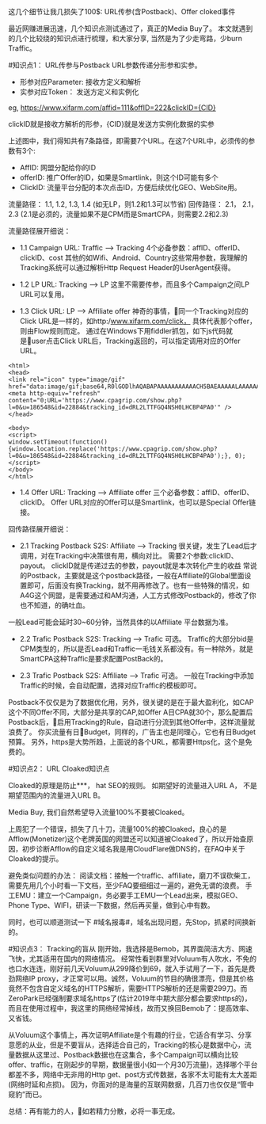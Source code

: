 这几个细节让我几损失了100$: URL传参(含Postback)、Offer cloked事件

最近网赚进展迅速，几个知识点测试通过了，真正的Media Buy了。 
本文就遇到的几个比较绕的知识点进行梳理，和大家分享, 当然是为了少走弯路，少burn Traffic。

#知识点1： URL传参与Postback
URL参数传递分形参和实参。

* 形参对应Parameter: 接收方定义和解析
* 实参对应Token： 发送方定义和实例化
  
eg, https://www.xifarm.com/affid=111&offID=222&clickID={CID}

clickID就是接收方解析的形参，{CID}就是发送方实例化数据的实参


上述图中，我们得知共有7条路径，即需要7个URL。在这7个URL中，必须传的参数有3个:
* AffID: 网盟分配给你的ID
* offerID: 推广Offer的ID，如果是Smartlink，则这个ID可能有多个
* ClickID: 流量平台分配的本次点击ID，方便后续优化GEO、WebSite用。

流量路径： 1.1, 1.2, 1.3, 1.4 (如无LP，则1.2和1.3可以节省)
回传路径： 2.1， 2.1， 2.3 (2.1是必须的，流量如果不是CPM而是SmartCPA，则需要2.2和2.3)


流量路径展开细说：
- 1.1 Campaign URL:  Traffic --> Tracking 
4个必备参数：affID、offerID、clickID、cost
其他的如Wifi、Android、Country这些常用参数，我理解的Tracking系统可以通过解析Http Request Header的UserAgent获得。

- 1.2 LP URL: Tracking --> LP
  这里不需要传参，而且多个Campaign之间LP URL可以复用。
- 1.3 Click URL: LP --> Affiliate offer
  神奇的事情，同一个Tracking对应的Click URL是一样的，如http:/www.xifarm.com/click， 具体代表那个offer，则由Flow规则而定。 通过在Windows下用fiddler抓包，如下js代码就是user点击Click URL后，Tracking返回的，可以指定调用对应的Offer URL。

```
<html>
<head>
<link rel="icon" type="image/gif" href="data:image/gif;base64,R0lGODlhAQABAPAAAAAAAAAAACH5BAEAAAAALAAAAAABAAEAAAICRAEAOw=="/>
<meta http-equiv="refresh" content="0;URL='https://www.cpagrip.com/show.php?l=0&u=186548&id=22884&tracking_id=dRL2LTTFGQ4NSH0LHCBP4PA0'" />
</head>

<body>
<script>
window.setTimeout(function(){window.location.replace('https://www.cpagrip.com/show.php?l=0&u=186548&id=22884&tracking_id=dRL2LTTFGQ4NSH0LHCBP4PA0');}, 0);</script>
</body>
</html>
```
- 1.4 Offer URL: Tracking --> Affiliate offer
  三个必备参数：affID、offerID、clickID。
  Offer URL对应的Offer可以是Smartlink，也可以是Special Offer链接。 


回传路径展开细说：
- 2.1 Tracking Postback S2S:  Affiliate --> Tracking
很关键，发生了Lead后才调用，对在Tracking中决策很有用，横向对比。
需要2个参数:clickID、payout。
clickID就是传递过去的参数，payout就是本次转化产生的收益
常说的Postback，主要就是这个postback路径，一般在Affiliate的Global里面设置即可，后面没有换Tracking，就不用再修改了。也有一些特殊的情况，如A4G这个网盟，是需要通过和AM沟通，人工方式修改Postback的，修改了你也不知道，的确吐血。

一般Lead可能会延时30~60分钟，当然具体的以Affiliate 平台数据为准。

- 2.2 Trafic Postback S2S: Tracking --> Trafic
可选。
Traffic的大部分bid是CPM类型的，所以是否Lead和Traffic一毛钱关系都没有。有一种除外，就是SmartCPA这种Traffic是要求配置PostBack的。

- 2.3 Trafic Postback S2S: Affiliate --> Trafic
可选。
一般在Tracking中添加Traffic的时候，会自动配置，选择对应Traffic的模板即可。

Postback不仅仅是为了数据优化用，另外，很关键的是在于最大盈利化，如CAP这个不同Offer不同，大部分是共享的CAP,如Offer A日CPA就30个，那么配置后Postback后，启用Tracking的Rule，自动进行分流到其他Offer中，这样流量就浪费了。
你买流量有日Budget，同样的，广告主也是同理心，它也有日Budget预算。
另外，https是大势所趋，上面说的各个URL，都需要Https化，这个是免费的。

#知识点2： URL Cloaked知识点

Cloaked的原理是防止***， hat SEO的规则。
如期望好的流量进入URL A， 不是期望范围内的流量进入URL B。

Media Buy, 我们自然希望导入流量100%不要被Cloaked。

上周犯了一个错误，损失了几十刀，流量100%的被Cloaked，良心的是Afflow(Monetizer)这个老牌英国的网盟还可以知道被Cloaked了，所以开始查原因，初步诊断Afflow的自定义域名我是用CloudFlare做DNS的，在FAQ中关于Cloaked的提示。

避免类似问题的办法：
阅读文档：接触一个traffic、affiliate，磨刀不误砍柴工，需要先用几个小时看一下文档，至少FAQ要细细过一遍的，避免无谓的浪费。
手工EMU：建立一个Campaign，务必要手工EMU一个Lead出来，模拟GEO、Phone Type、WIFI，研读一下数据，然后再买量，做到心中有数。

同时，也可以顺道测试一下 #域名报毒#，域名出现问题，先Stop，抓紧时间换新的。

#知识点3： Tracking的盲从
刚开始，我选择是Bemob，其界面简洁大方、网速飞快，尤其适用在国内的网络情况。
经常性看到群里对Voluum有人吹水，不免的也口水连连，刚好前几天Voluum从299降价到69，就入手试用了一下，首先是费劲网络IP proxy，才正常可以用。诚然，Voluum的节目的确很漂亮，但是其价格竟然不包含自定义域名的HTTPS解析，需要HTTPS解析的还是需要299刀。而ZeroPark已经强制要求域名https了(估计2019年中期大部分都会要求https的)，而且在使用过程中，我这里的网络经常掉线，故而又换回Bemob了：提高效率、又省钱。

从Voluum这个事情上，再次证明Affiliate是个有趣的行业，它适合有学习、分享意愿的从业，但是不要盲从，选择适合自己的，Tracking的核心是数据中心，流量数据从这里过、Postback数据也在这集合，多个Campaign可以横向比较offer、traffic，在刚起步的早期，数据量很小(如一个月30万流量)，选择哪个平台都差不多，网络中无非用的Http get、post方式传数据，各家不太可能有太大差距(网络时延和点损)。 因为，你面对的是海量的互联网数据，几百刀也仅仅是“管中窥豹”而已。

总结：再有能力的人，如若精力分散，必将一事无成。